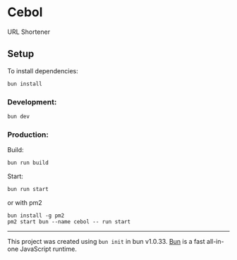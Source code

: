 # Cebol

URL Shortener

## Setup

To install dependencies:

```bash
bun install
```

### Development:

```bash
bun dev
```

### Production:

Build:

```bash
bun run build
```

Start:

```bash
bun run start
```

or with pm2

```
bun install -g pm2
pm2 start bun --name cebol -- run start
```

---

This project was created using `bun init` in bun v1.0.33. [Bun](https://bun.sh) is a fast all-in-one JavaScript runtime.

